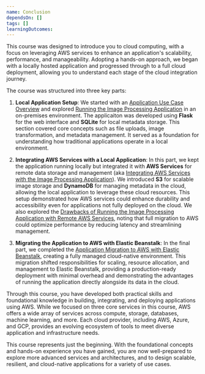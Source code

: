 ```yaml
---
name: Conclusion
dependsOn: []
tags: []
learningOutcomes:
---
```


This course was designed to introduce you to cloud computing, with a focus on leveraging AWS services to enhance an application's scalability, performance, and manageability. Adopting a hands-on approach, we began with a locally hosted application and progressed through to a full cloud deployment, allowing you to understand each stage of the cloud integration journey.

The course was structured into three key parts:

1. **Local Application Setup**: We started with an [Application Use Case Overview](app_usecase.md) and explored [Running the Image Processing Application](app_local_storage.md) in an on-premises environment. The applicaiton was developed using **Flask** for the web interface and **SQLite** for local metadata storage. This section covered core concepts such as file uploads, image transformation, and metadata management. It served as a foundation for understanding how traditional applications operate in a local environment.

2. **Integrating AWS Services with a Local Application**: In this part, we kept the application running locally but integrated it with **AWS Services** for remote data storage and management (aka [Integrating AWS Services with the Image Processing Application](app_remote_storage.md)). We introduced **S3** for scalable image storage and **DynamoDB** for managing metadata in the cloud, allowing the local application to leverage these cloud resources. This setup demonstrated how AWS services could enhance durability and accessibility even for applications not fully deployed on the cloud. We also explored the [Drawbacks of Running the Image Processing Application with Remote AWS Services](app_onprem_limitation.md), noting that full migration to AWS could optimize performance by reducing latency and streamlining management.

3. **Migrating the Application to AWS with Elastic Beanstalk**: In the final part, we completed the [Application Migration to AWS with Elastic Beanstalk](app_migrate_to_aws.md), creating a fully managed cloud-native environment. This migration shifted responsibilities for scaling, resource allocation, and management to Elastic Beanstalk, providing a production-ready deployment with minimal overhead and demonstrating the advantages of running the application directly alongside its data in the cloud.

Through this course, you have developed both practical skills and foundational knowledge in building, integrating, and deploying applications using AWS. While we focused on three core services in this course, AWS offers a wide array of services across compute, storage, databases, machine learning, and more. Each cloud provider, including AWS, Azure, and GCP, provides an evolving ecosystem of tools to meet diverse application and infrastructure needs.

This course represents just the beginning. With the foundational concepts and hands-on experience you have gained, you are now well-prepared to explore more advanced services and architectures, and to design scalable, resilient, and cloud-native applications for a variety of use cases.